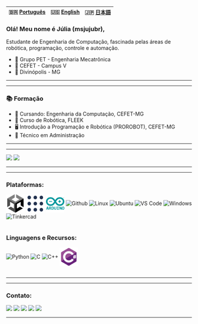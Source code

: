 | 🇧🇷 [Português](./README.md) | 🇺🇸 [English]() | 🇯🇵 [日本語]() |
|------------------------------|-----------------------------|----------------------------|

### Olá! Meu nome é Júlia (msjujubr),  
  Estudante de Engenharia de Computação, fascinada pelas áreas de robótica, programação, controle e automação.

- 🤖 Grupo PET - Engenharia Mecatrônica
- 🏢 CEFET - Campus V
- 📌 Divinópolis - MG

---

---

### 📚 Formação
- 📝 Cursando: Engenharia da Computação, CEFET-MG
- 🤖 Curso de Robótica, FLEEK
- 🖥️ Introdução a Programação e Robótica (PROROBOT), CEFET-MG
- 📓 Técnico em Administração

  
---

---

<div>
    <img height="200" src="https://github-readme-stats.vercel.app/api?username=msjujubr&show_icons=true&theme=radical">
    <img height="200" src="https://github-readme-stats.vercel.app/api/top-langs/?username=msjujubr&layout=compact&theme=radical&include_all_commits=true">
</div>

---

---

### Plataformas:
<div style="display: inline_block">
    <img align="center" alt="Unity" height="50" src="https://raw.githubusercontent.com/devicons/devicon/ca28c779441053191ff11710fe24a9e6c23690d6/icons/unity/unity-original.svg">
    <img align="center" alt="ROS" height="50" src="https://raw.githubusercontent.com/devicons/devicon/ca28c779441053191ff11710fe24a9e6c23690d6/icons/ros/ros-original.svg">
    <img align="center" alt="Arduino" height="50" src="https://raw.githubusercontent.com/devicons/devicon/ca28c779441053191ff11710fe24a9e6c23690d6/icons/arduino/arduino-original-wordmark.svg">
    <img Align="center" alt = "Github" width=50 src="https://cdn.jsdelivr.net/gh/devicons/devicon/icons/github/github-original-wordmark.svg">
    <img Align="center" alt = "Linux" width=50 src="https://cdn.jsdelivr.net/gh/devicons/devicon/icons/linux/linux-original.svg">
    <img Align="center" alt = "Ubuntu" width=50 src="https://cdn.jsdelivr.net/gh/devicons/devicon/icons/ubuntu/ubuntu-plain-wordmark.svg">
    <img Align="center" alt = "VS Code" width=50 src="https://cdn.jsdelivr.net/gh/devicons/devicon/icons/vscode/vscode-original.svg">
    <img Align="center" alt = "Windows" width=50 src="https://cdn.jsdelivr.net/gh/devicons/devicon/icons/windows8/windows8-original.svg">
    <img align="center" alt = "Tinkercad" width=100 src = "https://private-user-images.githubusercontent.com/105356707/314665604-6c896944-76c2-4aa6-8ac6-d710ba8631df.svg?jwt=eyJhbGciOiJIUzI1NiIsInR5cCI6IkpXVCJ9.eyJpc3MiOiJnaXRodWIuY29tIiwiYXVkIjoicmF3LmdpdGh1YnVzZXJjb250ZW50LmNvbSIsImtleSI6ImtleTUiLCJleHAiOjE3NDcwNzEzOTUsIm5iZiI6MTc0NzA3MTA5NSwicGF0aCI6Ii8xMDUzNTY3MDcvMzE0NjY1NjA0LTZjODk2OTQ0LTc2YzItNGFhNi04YWM2LWQ3MTBiYTg2MzFkZi5zdmc_WC1BbXotQWxnb3JpdGhtPUFXUzQtSE1BQy1TSEEyNTYmWC1BbXotQ3JlZGVudGlhbD1BS0lBVkNPRFlMU0E1M1BRSzRaQSUyRjIwMjUwNTEyJTJGdXMtZWFzdC0xJTJGczMlMkZhd3M0X3JlcXVlc3QmWC1BbXotRGF0ZT0yMDI1MDUxMlQxNzMxMzVaJlgtQW16LUV4cGlyZXM9MzAwJlgtQW16LVNpZ25hdHVyZT1jNDIzZTIxMDQ3ZDdlZDM5MjU2YmViMjc4N2Y3ZDk4MTVmYWVhNjhkMzFmNTk2MWZmODc0YjBiYTI4ODE1YzJkJlgtQW16LVNpZ25lZEhlYWRlcnM9aG9zdCJ9.WnOaH0Mjv1OfLSYb64qnWVMxAMt3USF63ENt4o0YNbU">
</div>

<br>

### Linguagens e Recursos:
<div style="display: inline_block">
    <img Align="center" alt = "Python" width=50 src="https://cdn.jsdelivr.net/gh/devicons/devicon/icons/python/python-original.svg">
    <img Align="center" alt = "C" width=50 src="https://cdn.jsdelivr.net/gh/devicons/devicon/icons/c/c-original.svg">
    <img Align="center" alt = "C++" width=50 src="https://cdn.jsdelivr.net/gh/devicons/devicon/icons/cplusplus/cplusplus-original.svg">
    <img align="center" alt="Csharp" height="50" src="https://raw.githubusercontent.com/devicons/devicon/ca28c779441053191ff11710fe24a9e6c23690d6/icons/csharp/csharp-original.svg">   
    
</div>

<br>

---

---

### Contato:
<div>
    <a href="https://www.youtube.com/@msjujubr" target="_blank"><img src="https://img.shields.io/badge/YouTube-FF0000?style=for-the-badge&logo=youtube&logoColor=white" target="_blank"></a>
    <a href="https://instagram.com/msjujubr" target="_blank"><img src="https://img.shields.io/badge/-Instagram-%23E4405F?style=for-the-badge&logo=instagram&logoColor=white" target="_blank"></a>
   	<a href="https://www.twitch.tv/msjujubr" target="_blank"><img src="https://img.shields.io/badge/Twitch-9146FF?style=for-the-badge&logo=twitch&logoColor=white" target="_blank"></a>
    <a href = "mailto:juliamourasouza10@gmail.com"><img src="https://img.shields.io/badge/-Gmail-%23333?style=for-the-badge&logo=gmail&logoColor=white" target="_blank"></a>
    <a href="https://www.linkedin.com/in/msjujubr/" target="_blank"><img src="https://img.shields.io/badge/-LinkedIn-%230077B5?style=for-the-badge&logo=linkedin&logoColor=white" target="_blank"></a>
  </div>
  
---
